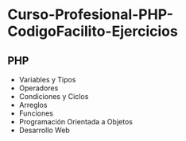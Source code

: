 # Curso-Profesional-PHP-CodigoFacilito-Ejercicios
## PHP

- Variables y Tipos
- Operadores
- Condiciones y Ciclos
- Arreglos
- Funciones
- Programación Orientada a Objetos
- Desarrollo Web
